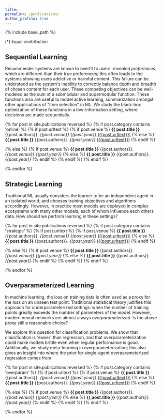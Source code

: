 ```yaml
---
title:
permalink: /publications/
author_profile: true
---
```


{% include base_path %}

(\*) Equal contribution

## Sequential Learning

Recommender systems are known to overfit to users' *revealed preferences*, which are different than their true preferences; this often leads to the systems showing users addictive or harmful content. This failure can be understood as the system's inability to correctly balance depth and breadth of chosen content for each user. These competing objectives can be well-modeled as the sum of a submodular and supermodular function. These functions also are useful to model active learning, summarization amongst other applications of "item selection" in ML. We study the black-box optimization of these functions in a low-information setting, where decisions are made sequentially.

{% for post in site.publications reversed %}
{% if post.category contains 'online' %}
  {% if post.urltext %}
  {% if post.venue %}
  **{{ post.title }}**
  {{post.authors}}. *{{post.venue}} {{post.year}}* [({{post.urltext}})]({{post.arxivurl}})
  {% else %}
  **{{ post.title }}**
  {{post.authors}}. *{{post.year}}* [({{post.urltext}})]({{post.arxivurl}})
  {% endif %}

  {% else %}
  {% if post.venue %}
  **{{ post.title }}**
  {{post.authors}}. *{{post.venue}} {{post.year}}*
  {% else %}
  **{{ post.title }}**
  {{post.authors}}. *{{post.year}}*
  {% endif %}
  {% endif %}
{% endif %}

{% endfor %}



## Strategic Learning

Traditional ML usually considers the learner to be an independent agent in an isolated world; and chooses training objectives and algorithms accordingly. However, in practice most models are deployed in complex ecosystems with many other models, each of whom influence each others data. How should we perform learning in these settings?

{% for post in site.publications reversed %}
{% if post.category contains 'strategic' %}
  {% if post.urltext %}
  {% if post.venue %}
  **{{ post.title }}**
  {{post.authors}}. *{{post.venue}} {{post.year}}* [({{post.urltext}})]({{post.arxivurl}})
  {% else %}
  **{{ post.title }}**
  {{post.authors}}. *{{post.year}}* [({{post.urltext}})]({{post.arxivurl}})
  {% endif %}

  {% else %}
  {% if post.venue %}
  **{{ post.title }}**
  {{post.authors}}. *{{post.venue}} {{post.year}}*
  {% else %}
  **{{ post.title }}**
  {{post.authors}}. *{{post.year}}*
  {% endif %}
  {% endif %}
{% endif %}

{% endfor %}





## Overparameterized Learning

In machine learning, the loss on training data is often used as a proxy for the loss on an unseen test point. Traditional statistical theory justifies this approach for underparameterized settings: when the number of training points greatly exceeds the number of parameters of the model. However, modern neural networks are almost always *overparameterized*. Is the above proxy still a reasonable choice?

We explore this question for classification problems. We show that classification is 'easier' than regression, and that overparameterization could make models brittle even when regular performance is good. Additionally, we study meta-learning in overparameterization; this also gives an insight into where the prior for single-agent overparameterized regression comes from.

{% for post in site.publications reversed %}
{% if post.category contains 'overparam' %}
  {% if post.urltext %}
  {% if post.venue %}
  **{{ post.title }}**
  {{post.authors}}. *{{post.venue}} {{post.year}}* [({{post.urltext}})]({{post.arxivurl}})
  {% else %}
  **{{ post.title }}**
  {{post.authors}}. *{{post.year}}* [({{post.urltext}})]({{post.arxivurl}})
  {% endif %}

  {% else %}
  {% if post.venue %}
  **{{ post.title }}**
  {{post.authors}}. *{{post.venue}} {{post.year}}*
  {% else %}
  **{{ post.title }}**
  {{post.authors}}. *{{post.year}}*
  {% endif %}
  {% endif %}
{% endif %}

{% endfor %}



